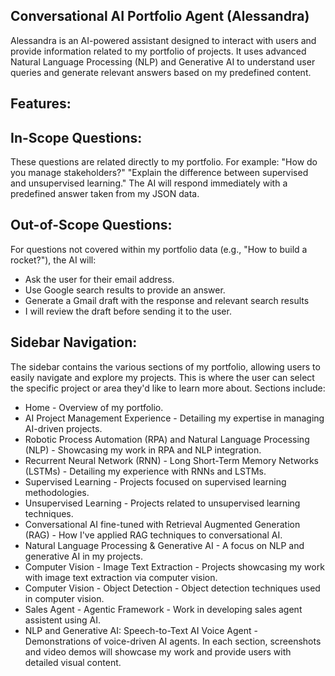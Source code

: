 

## Conversational AI Portfolio Agent (Alessandra)
Alessandra is an AI-powered assistant designed to interact with users and provide information related to my portfolio of projects.
It uses advanced Natural Language Processing (NLP) and Generative AI to understand user queries and generate relevant answers based on my predefined content.


## Features:

## In-Scope Questions:

These questions are related directly to my portfolio. For example:
"How do you manage stakeholders?"
"Explain the difference between supervised and unsupervised learning."
The AI will respond immediately with a predefined answer taken from my JSON data.

## Out-of-Scope Questions:

For questions not covered within my portfolio data (e.g., "How to build a rocket?"), the AI will:
- Ask the user for their email address.
- Use Google search results to provide an answer.
- Generate a Gmail draft with the response and relevant search results
- I will review the draft before sending it to the user.


## Sidebar Navigation:
The sidebar contains the various sections of my portfolio, allowing users to easily navigate and explore my projects. 
This is where the user can select the specific project or area they'd like to learn more about. Sections include:

- Home - Overview of my portfolio.
- AI Project Management Experience - Detailing my expertise in managing AI-driven projects.
- Robotic Process Automation (RPA) and Natural Language Processing (NLP) - Showcasing my work in RPA and NLP integration.
- Recurrent Neural Network (RNN) - Long Short-Term Memory Networks (LSTMs) - Detailing my experience with RNNs and LSTMs.
- Supervised Learning - Projects focused on supervised learning methodologies.
- Unsupervised Learning - Projects related to unsupervised learning techniques.
- Conversational AI fine-tuned with Retrieval Augmented Generation (RAG) - How I've applied RAG techniques to conversational AI.
- Natural Language Processing & Generative AI - A focus on NLP and generative AI in my projects.
- Computer Vision - Image Text Extraction - Projects showcasing my work with image text extraction via computer vision.
- Computer Vision - Object Detection - Object detection techniques used in computer vision.
- Sales Agent - Agentic Framework - Work in developing sales agent assistent  using AI.
- NLP and Generative AI: Speech-to-Text AI Voice Agent - Demonstrations of voice-driven AI agents.
In each section, screenshots and video demos will showcase my work and provide users with detailed visual content.



